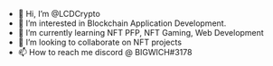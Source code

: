 - 👋 Hi, I’m @LCDCrypto
- 👀 I’m interested in Blockchain Application Development.
- 🌱 I’m currently learning NFT PFP, NFT Gaming, Web Development
- 💞️ I’m looking to collaborate on NFT projects
- 📫 How to reach me discord @ BIGWICH#3178

<!---
LCDCrypto/LCDCrypto is a ✨ special ✨ repository because its `README.md` (this file) appears on your GitHub profile.
You can click the Preview link to take a look at your changes.
--->
